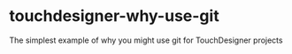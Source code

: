 # touchdesigner-why-use-git
The simplest example of why you might use git for TouchDesigner projects
